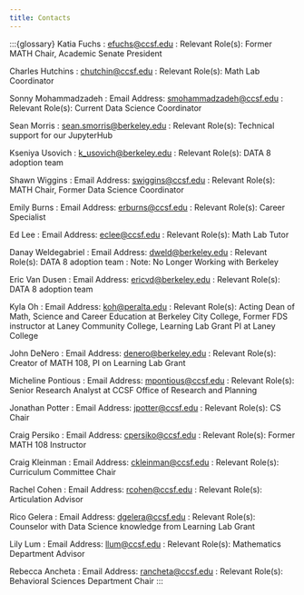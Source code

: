 ```yaml
---
title: Contacts
---
```


:::{glossary}
Katia Fuchs
: efuchs@ccsf.edu
: Relevant Role(s): Former MATH Chair, Academic Senate President

Charles Hutchins
: chutchin@ccsf.edu
: Relevant Role(s): Math Lab Coordinator

Sonny Mohammadzadeh
: Email Address: smohammadzadeh@ccsf.edu
: Relevant Role(s): Current Data Science Coordinator

Sean Morris
: sean.smorris@berkeley.edu
: Relevant Role(s): Technical support for our JupyterHub

Kseniya Usovich
: k_usovich@berkeley.edu
: Relevant Role(s): DATA 8 adoption team

Shawn Wiggins
: Email Address: swiggins@ccsf.edu
: Relevant Role(s): MATH Chair, Former Data Science Coordinator

Emily Burns
: Email Address: erburns@ccsf.edu
: Relevant Role(s): Career Specialist

Ed Lee
: Email Address: eclee@ccsf.edu
: Relevant Role(s): Math Lab Tutor

Danay Weldegabriel
: Email Address: dweld@berkeley.edu
: Relevant Role(s): DATA 8 adoption team
: Note: No Longer Working with Berkeley

Eric Van Dusen
: Email Address: ericvd@berkeley.edu
: Relevant Role(s): DATA 8 adoption team

Kyla Oh
: Email Address: koh@peralta.edu
: Relevant Role(s): Acting Dean of Math, Science and Career Education at Berkeley City College, Former FDS instructor at Laney Community College, Learning Lab Grant PI at Laney College

John DeNero
: Email Address: denero@berkeley.edu
: Relevant Role(s): Creator of MATH 108, PI on Learning Lab Grant

Micheline Pontious
: Email Address: mpontious@ccsf.edu
: Relevant Role(s): Senior Research Analyst at CCSF Office of Research and Planning

Jonathan Potter
: Email Address: jpotter@ccsf.edu
: Relevant Role(s): CS Chair

Craig Persiko
: Email Address: cpersiko@ccsf.edu
: Relevant Role(s): Former MATH 108 Instructor

Craig Kleinman
: Email Address: ckleinman@ccsf.edu
: Relevant Role(s): Curriculum Committee Chair

Rachel Cohen
: Email Address: rcohen@ccsf.edu
: Relevant Role(s): Articulation Advisor

Rico Gelera
: Email Address: dgelera@ccsf.edu
: Relevant Role(s): Counselor with Data Science knowledge from Learning Lab Grant

Lily Lum
: Email Address: llum@ccsf.edu
: Relevant Role(s): Mathematics Department Advisor

Rebecca Ancheta
: Email Address: rancheta@ccsf.edu
: Relevant Role(s): Behavioral Sciences Department Chair
:::